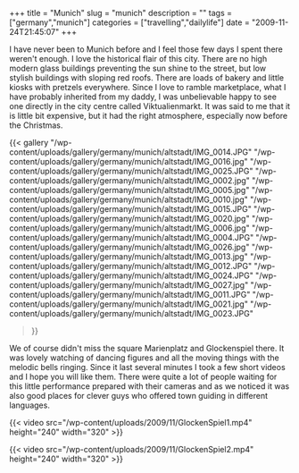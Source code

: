 +++
title = "Munich"
slug = "munich"
description = ""
tags = ["germany","munich"]
categories = ["travelling","dailylife"]
date = "2009-11-24T21:45:07"
+++

I have never been to Munich before and I feel those few days I spent there weren't enough. I love
the historical flair of this city. There are no high modern glass buildings preventing the sun
shine to the street, but low stylish buildings with sloping red roofs. There are loads of bakery and little kiosks with pretzels everywhere. Since I love to ramble
marketplace, what I have probably inherited from my daddy, I was unbelievable happy to see one
directly in the city centre called Viktualienmarkt. It was said to me that it is little bit
expensive, but it had the right atmosphere, especially now before the Christmas.

{{< gallery
    "/wp-content/uploads/gallery/germany/munich/altstadt/IMG_0014.JPG"
    "/wp-content/uploads/gallery/germany/munich/altstadt/IMG_0016.jpg"
    "/wp-content/uploads/gallery/germany/munich/altstadt/IMG_0025.JPG"
    "/wp-content/uploads/gallery/germany/munich/altstadt/IMG_0002.jpg"
    "/wp-content/uploads/gallery/germany/munich/altstadt/IMG_0005.jpg"
    "/wp-content/uploads/gallery/germany/munich/altstadt/IMG_0010.jpg"
    "/wp-content/uploads/gallery/germany/munich/altstadt/IMG_0015.JPG"
    "/wp-content/uploads/gallery/germany/munich/altstadt/IMG_0020.jpg"
    "/wp-content/uploads/gallery/germany/munich/altstadt/IMG_0006.jpg"
    "/wp-content/uploads/gallery/germany/munich/altstadt/IMG_0004.JPG"
    "/wp-content/uploads/gallery/germany/munich/altstadt/IMG_0026.jpg"
    "/wp-content/uploads/gallery/germany/munich/altstadt/IMG_0013.jpg"
    "/wp-content/uploads/gallery/germany/munich/altstadt/IMG_0012.JPG"
    "/wp-content/uploads/gallery/germany/munich/altstadt/IMG_0024.JPG"
    "/wp-content/uploads/gallery/germany/munich/altstadt/IMG_0027.jpg"
    "/wp-content/uploads/gallery/germany/munich/altstadt/IMG_0011.JPG"
    "/wp-content/uploads/gallery/germany/munich/altstadt/IMG_0021.jpg"
    "/wp-content/uploads/gallery/germany/munich/altstadt/IMG_0023.JPG"
>}}

We of course didn't miss the square Marienplatz and Glockenspiel there. It was lovely watching of
dancing figures and all the moving things with the melodic bells ringing. Since it last several
minutes I took a few short videos and I hope you will like them. There were quite a lot of people
waiting for this little performance prepared with their cameras and as we noticed it was also good
places for clever guys who offered town guiding in different languages.


{{< video src="/wp-content/uploads/2009/11/GlockenSpiel1.mp4" height="240" width="320" >}}



{{< video src="/wp-content/uploads/2009/11/GlockenSpiel2.mp4" height="240" width="320" >}}

